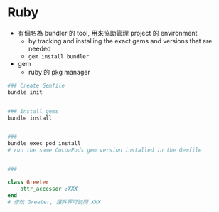# Ruby

- 有個名為 bundler 的 tool, 用來協助管理 project 的 environment
  - by tracking and installing the exact gems and versions that are needed
  - `gem install bundler`
- gem
  - ruby 的 pkg manager

```bash
### Create Gemfile
bundle init


### Install gems
bundle install


###
bundle exec pod install
# run the same CocoaPods gem version installed in the Gemfile


###
```

```ruby
class Greeter
    attr_accessor :XXX
end
# 修改 Greeter, 讓外界可訪問 XXX
```
